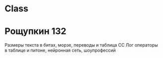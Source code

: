# Class
# Рощупкин 132
Размеры текста в битах, морзе, переводы и таблица СС
Лог операторы в таблице и питоне, нейронная сеть, шоупрофессий
